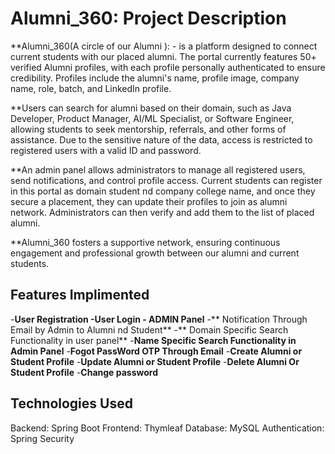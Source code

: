 # Alumni_360: Project Description
**Alumni_360(A circle of our Alumni ): -  is a platform designed to connect current students with our placed alumni. The portal currently  features  50+  verified Alumni  profiles, with each profile personally authenticated to ensure credibility. Profiles include the alumni's name, profile image, company name, role, batch, and LinkedIn profile.

**Users can search for alumni based on their domain, such as Java Developer, Product Manager, AI/ML Specialist, or Software Engineer, allowing students to seek mentorship, referrals, and other forms of assistance. Due to the sensitive nature of the data, access is restricted to registered users with a valid ID and password.

**An admin panel allows administrators to manage all registered users, send notifications, and control profile access. Current students can register in this portal as domain student nd company college name, and once they secure a placement, they can update their profiles to join as alumni network. Administrators can then verify and add them to the list of placed alumni.

**Alumni_360 fosters a supportive network, ensuring continuous engagement and professional growth between our alumni and current students.
## Features Implimented
-**User Registration
-**User Login
-** ADMIN Panel**
-** Notification Through Email by Admin to Alumni nd Student**
-** Domain Specific Search Functionality in user panel**
-**Name Specific Search Functionality in Admin Panel**
-**Fogot PassWord OTP Through Email**
-**Create Alumni or Student Profile**
-**Update Alumni or Student Profile**
-**Delete Alumni Or Student Profile**
-**Change password**

## Technologies Used
Backend: Spring Boot
Frontend: Thymleaf
Database: MySQL 
Authentication: Spring Security 
## 




